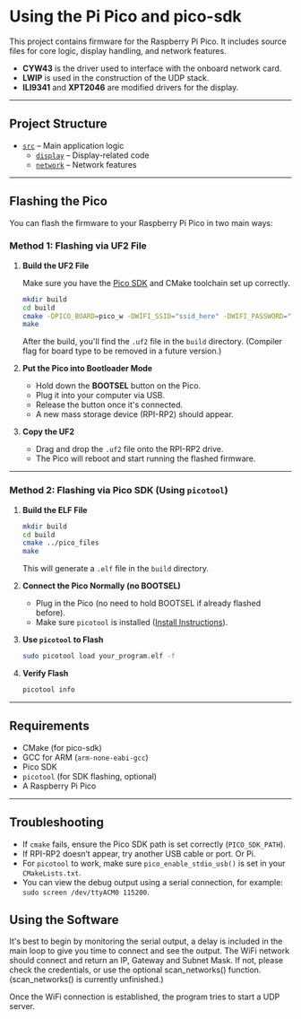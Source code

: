 # Using the Pi Pico and pico-sdk

This project contains firmware for the Raspberry Pi Pico. It includes source files for core logic, display handling, and network features.

- **CYW43** is the driver used to interface with the onboard network card.  
- **LWIP** is used in the construction of the UDP stack.  
- **ILI9341** and **XPT2046** are modified drivers for the display.

---

## Project Structure

- [`src`](https://gitlab.doc.ic.ac.uk/lab2425_summer/armv8_13/-/tree/pi_pico/extension/pico_files/src) – Main application logic  
  - [`display`](https://gitlab.doc.ic.ac.uk/lab2425_summer/armv8_13/-/tree/pi_pico/extension/pico_files/src/display) – Display-related code  
  - [`network`](https://gitlab.doc.ic.ac.uk/lab2425_summer/armv8_13/-/tree/pi_pico/extension/pico_files/src/network) – Network features

---

## Flashing the Pico

You can flash the firmware to your Raspberry Pi Pico in two main ways:

### Method 1: Flashing via UF2 File

1. **Build the UF2 File**

   Make sure you have the [Pico SDK](https://github.com/raspberrypi/pico-sdk) and CMake toolchain set up correctly.

   ```bash
   mkdir build
   cd build
   cmake -DPICO_BOARD=pico_w -DWIFI_SSID="ssid_here" -DWIFI_PASSWORD="top_secret" ..
   make
   ```

   After the build, you'll find the `.uf2` file in the `build` directory.
   (Compiler flag for board type to be removed in a future version.)

2. **Put the Pico into Bootloader Mode**

   - Hold down the **BOOTSEL** button on the Pico.
   - Plug it into your computer via USB.
   - Release the button once it's connected.
   - A new mass storage device (RPI-RP2) should appear.

3. **Copy the UF2**

   - Drag and drop the `.uf2` file onto the RPI-RP2 drive.
   - The Pico will reboot and start running the flashed firmware.

---

### Method 2: Flashing via Pico SDK (Using `picotool`)

1. **Build the ELF File**

   ```bash
   mkdir build
   cd build
   cmake ../pico_files
   make
   ```

   This will generate a `.elf` file in the `build` directory.

2. **Connect the Pico Normally (no BOOTSEL)**

   - Plug in the Pico (no need to hold BOOTSEL if already flashed before).
   - Make sure `picotool` is installed ([Install Instructions](https://github.com/raspberrypi/picotool)).

3. **Use `picotool` to Flash**

   ```bash
   sudo picotool load your_program.elf -f
   ```

4. **Verify Flash**

   ```bash
   picotool info
   ```

---

## Requirements

- CMake (for pico-sdk)
- GCC for ARM (`arm-none-eabi-gcc`)
- Pico SDK
- `picotool` (for SDK flashing, optional)
- A Raspberry Pi Pico

---

## Troubleshooting

- If `cmake` fails, ensure the Pico SDK path is set correctly (`PICO_SDK_PATH`).
- If RPI-RP2 doesn’t appear, try another USB cable or port. Or Pi.
- For `picotool` to work, make sure `pico_enable_stdio_usb()` is set in your `CMakeLists.txt`.
- You can view the debug output using a serial connection, for example: `sudo screen /dev/ttyACM0 115200`.

## Using the Software

It's best to begin by monitoring the serial output, a delay is included in the main loop to give you time to connect and see the output. 
The WiFi network should connect and return an IP, Gateway and Subnet Mask. If not, please check the credentials, or use the optional scan_networks() function.
(scan_networks() is currently unfinished.)

Once the WiFi connection is established, the program tries to start a UDP server.
